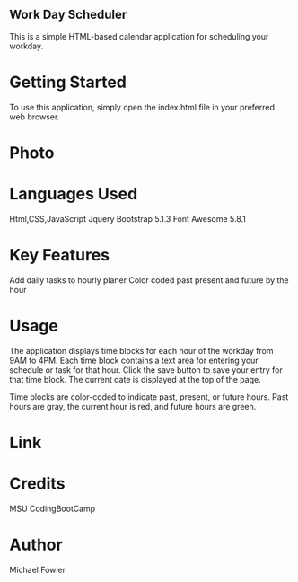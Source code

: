 ## Work Day Scheduler
This is a simple HTML-based calendar application for scheduling your workday.

# Getting Started
To use this application, simply open the index.html file in your preferred web browser.

# Photo

# Languages Used

Html,CSS,JavaScript
Jquery 
Bootstrap 5.1.3
Font Awesome 5.8.1

# Key Features
Add daily tasks to hourly planer
Color coded past present and future by the hour


# Usage
The application displays time blocks for each hour of the workday from 9AM to 4PM. Each time block contains a text area for entering your schedule or task for that hour. Click the save button to save your entry for that time block. The current date is displayed at the top of the page.

Time blocks are color-coded to indicate past, present, or future hours. Past hours are gray, the current hour is red, and future hours are green.

# Link

# Credits
MSU CodingBootCamp

# Author
Michael Fowler

